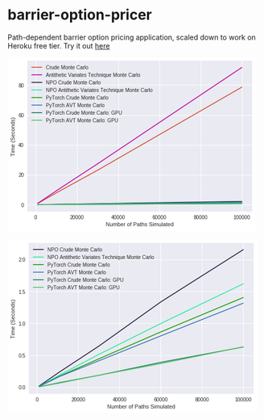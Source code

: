 # barrier-option-pricer
Path-dependent barrier option pricing application, scaled down to work on Heroku free tier.
Try it out [here](https://barrier-option-pricer.herokuapp.com/)

![alt text](assets/full_bench.png)

![alt text](assets/part_bench.png)
